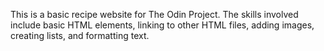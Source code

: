 This is a basic recipe website for The Odin Project. The skills involved include basic HTML elements, linking to other HTML files, adding images, creating lists, and formatting text. 